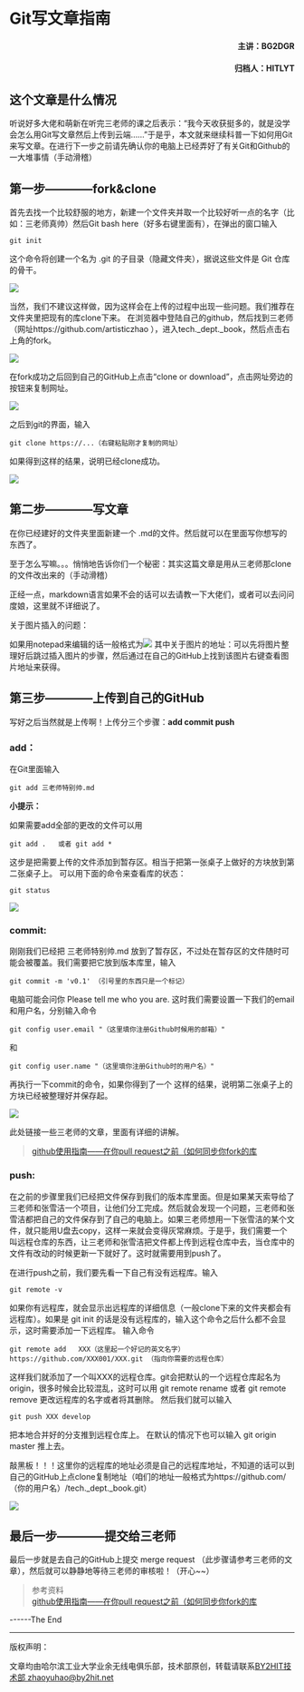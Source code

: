 # Git写文章指南
#### <p align="right"> 主讲：BG2DGR</p>
#### <p align="right"> 归档人：HITLYT</p>
## 这个文章是什么情况
听说好多大佬和萌新在听完三老师的课之后表示：“我今天收获挺多的，就是没学会怎么用Git写文章然后上传到云端……”于是乎，本文就来继续科普一下如何用Git来写文章。在进行下一步之前请先确认你的电脑上已经弄好了有关Git和Github的一大堆事情（手动滑稽）

## 第一步————fork&clone
首先去找一个比较舒服的地方，新建一个文件夹并取一个比较好听一点的名字（比如：三老师真帅）然后Git bash here（好多右键里面有），在弹出的窗口输入 
```
git init 
```
这个命令将创建一个名为 .git 的子目录（隐藏文件夹），据说这些文件是 Git 仓库的骨干。

![](https://raw.githubusercontent.com/liyutong0408/tech._dept._book/master/git_book_use/gitbook_use/00.png)

当然，我们不建议这样做，因为这样会在上传的过程中出现一些问题。我们推荐在文件夹里把现有的库clone下来。
在浏览器中登陆自己的github，然后找到三老师（网址https://github.com/artisticzhao ），进入tech._dept._book，然后点击右上角的fork。

![](https://raw.githubusercontent.com/liyutong0408/tech._dept._book/master/git_book_use/gitbook_use/01.png)  

在fork成功之后回到自己的GitHub上点击“clone or download”，点击网址旁边的按钮来复制网址。

![](https://raw.githubusercontent.com/liyutong0408/tech._dept._book/master/git_book_use/gitbook_use/02.png) 
 
之后到git的界面，输入
```
git clone https://...（右键粘贴刚才复制的网址）
```
如果得到这样的结果，说明已经clone成功。

![](https://raw.githubusercontent.com/liyutong0408/tech._dept._book/master/git_book_use/gitbook_use/03.png)  

## 第二步————写文章
在你已经建好的文件夹里面新建一个 .md的文件。然后就可以在里面写你想写的东西了。

至于怎么写嘛。。。悄悄地告诉你们一个秘密：其实这篇文章是用从三老师那clone的文件改出来的（手动滑稽）

正经一点，markdown语言如果不会的话可以去请教一下大佬们，或者可以去问问度娘，这里就不详细说了。


关于图片插入的问题：

如果用notepad来编辑的话一般格式为![](https://raw.githubusercontent.com/liyutong0408/tech._dept._book/master/git_book_use/gitbook_use/07.png)
其中关于图片的地址：可以先将图片整理好后跳过插入图片的步骤，然后通过在自己的GitHub上找到该图片右键查看图片地址来获得。

## 第三步————上传到自己的GitHub
写好之后当然就是上传啊！上传分三个步骤：**add commit push**

### add：

在Git里面输入
```
git add 三老师特别帅.md
```
**小提示：**

如果需要add全部的更改的文件可以用
```
git add .   或者 git add *
```
这步是把需要上传的文件添加到暂存区。相当于把第一张桌子上做好的方块放到第二张桌子上。
可以用下面的命令来查看库的状态：
```
git status
```

![](https://raw.githubusercontent.com/liyutong0408/tech._dept._book/master/git_book_use/gitbook_use/04.png)  

### commit:

刚刚我们已经把 三老师特别帅.md 放到了暂存区，不过处在暂存区的文件随时可能会被覆盖。我们需要把它放到版本库里，输入
```
git commit -m 'v0.1' （引号里的东西只是一个标记）
```
电脑可能会问你 Please tell me who you are. 
这时我们需要设置一下我们的email和用户名，分别输入命令
```
git config user.email "（这里填你注册Github时候用的邮箱）"
```
和
```
git config user.name "（这里填你注册Github时的用户名）"
```
再执行一下commit的命令，如果你得到了一个 这样的结果，说明第二张桌子上的方块已经被整理好并保存起。

![](https://raw.githubusercontent.com/liyutong0408/tech._dept._book/master/git_book_use/gitbook_use/05.png)  

此处链接一些三老师的文章，里面有详细的讲解。
>[github使用指南——在你pull request之前（如何同步你fork的库](https://github.com/liyutong0408/tech._dept._book/blob/master/git_book_use/gitbook_fork_sync.md)

### push:

在之前的步骤里我们已经把文件保存到我们的版本库里面。但是如果某天索导给了三老师和张雪洁一个项目，让他们分工完成。然后就会发现一个问题，三老师和张雪洁都把自己的文件保存到了自己的电脑上。如果三老师想用一下张雪洁的某个文件，就只能用U盘去copy，这样一来就会变得灰常麻烦。于是乎，我们需要一个叫远程仓库的东西，让三老师和张雪洁把文件都上传到远程仓库中去，当仓库中的文件有改动的时候更新一下就好了。这时就需要用到push了。

在进行push之前，我们要先看一下自己有没有远程库。输入
```
git remote -v 
```
如果你有远程库，就会显示出远程库的详细信息（一般clone下来的文件夹都会有远程库）。如果是 git init 的话是没有远程库的，输入这个命令之后什么都不会显示，这时需要添加一下远程库。
输入命令
```
git remote add   XXX（这里起一个好记的英文名字） https://github.com/XXX001/XXX.git （指向你需要的远程仓库）
```
这样我们就添加了一个叫XXX的远程仓库。git会把默认的一个远程仓库起名为origin，很多时候会比较混乱，这时可以用 git remote rename 或者 git remote remove 更改远程库的名字或者将其删除。
然后我们就可以输入
```
git push XXX develop
```
把本地合并好的分支推到远程仓库上。
在默认的情况下也可以输入 git origin master 推上去。

敲黑板！！！这里你的远程库的地址必须是自己的远程库地址，不知道的话可以到自己的GitHub上点clone复制地址（咱们的地址一般格式为https://github.com/（你的用户名）/tech._dept._book.git）

![](https://raw.githubusercontent.com/liyutong0408/tech._dept._book/master/git_book_use/gitbook_use/06.png)  


## 最后一步————提交给三老师
最后一步就是去自己的GitHub上提交 merge request （此步骤请参考三老师的文章），然后就可以静静地等待三老师的审核啦！（开心~~）
>参考资料  
>[github使用指南——在你pull request之前（如何同步你fork的库](https://github.com/liyutong0408/tech._dept._book/blob/master/git_book_use/gitbook_fork_sync.md)


------The End


----
版权声明：

文章均由哈尔滨工业大学业余无线电俱乐部，技术部原创，转载请联系[BY2HIT技术部 zhaoyuhao@by2hit.net](zhaoyuhao@by2hit.net)